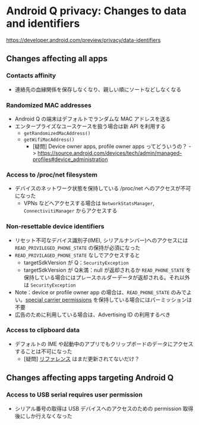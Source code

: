 # Android Q privacy: Changes to data and identifiers

https://developer.android.com/preview/privacy/data-identifiers

## Changes affecting all apps

### Contacts affinity

* 連絡先の血縁関係を保存しなくなり、親しい順にソートなどしなくなる

### Randomized MAC addresses

* Android Q の端末はデフォルトでランダムな MAC アドレスを送る
* エンタープライズなユースケースを扱う場合は新 API を利用する
  * `getRandomizedMacAddress()`
  * `getWifiMacAddress()`
    * [疑問] Device owner apps, profile owner apps ってどういうの？
    -> https://source.android.com/devices/tech/admin/managed-profiles#device_administration

### Access to /proc/net filesystem

* デバイスのネットワーク状態を保持している /proc/net へのアクセスが不可になった
  * VPNs などへアクセスする場合は `NetworkStatsManager`, `ConnectivitiManager` からアクセスする

### Non-resettable device identifiers

* リセット不可なデバイス識別子(IMEI, シリアルナンバー)へのアクセスには `READ_PRIVILEGED_PHONE_STATE` の保持が必須になった
* `READ_PRIVILAGED_PHONE_STATE` なしでアクセスすると
  * targetSdkVersion が Q：`SecurityException`
  * targetSdkVersion が Q未満：null が返却されるか `READ_PHONE_STATE` を保持している場合にはプレースホルダーデータが返却される。それ以外は `SecurityException`
* Note：device or profile owner app の場合は、`READ_PHONE_STATE` のみでよい。[special carrier permissions](https://source.android.com/devices/tech/config/uicc) を保持している場合にはパーミッションは不要
* 広告のために利用している場合は、Advertising ID の利用するべき

### Access to clipboard data

* デフォルトの IME や起動中のアプリでもクリップボードのデータにアクセスすることは不可になった
  * [疑問] [リファレンス](https://developer.android.com/reference/android/content/ClipboardManager.html) はまだ更新されてないだけ？

## Changes affecting apps targeting Android Q

### Access to USB serial requires user permission

* シリアル番号の取得は USB デバイスへのアクセスのための permission 取得後にしか行えなくなった
